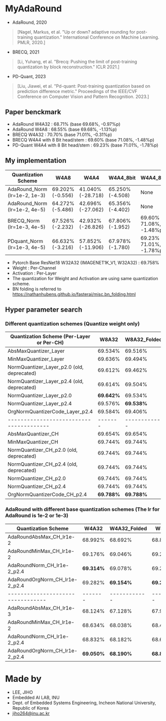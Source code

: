 # MyAdaRound
- AdaRound, 2020
> [Nagel, Markus, et al. "Up or down? adaptive rounding for post-training quantization." International Conference on Machine Learning. PMLR, 2020.]
- BRECQ, 2021
> [Li, Yuhang, et al. "Brecq: Pushing the limit of post-training quantization by block reconstruction." ICLR 2021.]
- PD-Quant, 2023
> [Liu, Jiawei, et al. "Pd-quant: Post-training quantization based on prediction difference metric." Proceedings of the IEEE/CVF Conference on Computer Vision and Pattern Recognition. 2023.]
    
## Paper benckmark
- AdaRound W4A32 : 68.71% (base 69.68%, -0.97%p)
- AdaRound W4A8 : 68.55% (base 69.68%, -1.13%p)
- BRECQ W4A32 : 70.70% (base 71.01%, -0.31%p)
- BRECQ W4A4 with 8 Bit head/stem : 69.60% (base 71.08%, -1.48%p)
- PD-Quant W4A4 with 8 Bit head/stem : 69.23% (base 71.01%, -1.78%p)

## My implementation
| Quantization Scheme           | W4A8             | W4A4              | W4A4_8bit        | W4A4_8bit_paper               |
| ----------------------------- | ---------------- | ----------------- | ---------------- | ----------------------------- |
| AdaRound_Norm (lr=1e-2, 1e-3) | 69.202% (-0.556) | 41.040% (-28.718) | 65.250% (-4.508) | None                          |
| AdaRound_Norm (lr=1e-2, 4e-5) | 64.272% (-5.486) | 42.696% (-27.062) | 65.356% (-4.402) | None                          |
| BRECQ_Norm    (lr=1e-3, 4e-5) | 67.526% (-2.232) | 42.932% (-26.826) | 67.806% (-1.952) | 69.60% (base 71.08%, -1.48%p) |
| PDquant_Norm  (lr=1e-3, 4e-5) | 66.632% (-3.216) | 57.852% (-11.906) | 67.978% (-1.780) | 69.23% (base 71.01%, -1.78%p) |


- Pytorch Base ResNet18 W32A32 (IMAGENET1K_V1, W32A32) : 69.758%
- Weight : Per-Channel
- Activation : Per-Layer
- The quantization for Weight and Activation are using same quantization scheme.
- BN folding is referred to https://nathanhubens.github.io/fasterai/misc.bn_folding.html

## Hyper parameter search
### Different quantization schemes (Quantize weight only)
| Quantization Scheme (Per-Layer or Per-CH)  | W8A32       | W8A32_Folded | W4A32       | W4A32_Folded |
| ------------------------------------------ | ----------- | ------------ | ----------- | ------------ |
| AbsMaxQuantizer_Layer                      | 69.534%     | 69.516%      | 0.762%      | 0.246%       |
| MinMaxQuantizer_Layer                      | 69.636%     | 69.494%      | 1.926%      | 0.284%       |
| NormQuantizer_Layer_p2.0 (old, deprecated) | 69.612%     | 69.462%      | 48.322%     | 24.248%      |
| NormQuantizer_Layer_p2.4 (old, deprecated) | 69.614%     | 69.504%      | **51.396%** | 21.970%      |
| NormQuantizer_Layer_p2.0                   | **69.642%** | 69.534%      | 41.198%     | 20.402%      |
| NormQuantizer_Layer_p2.4                   | 69.576%     | **69.538%**  | 43.800%     | 15.144%      |
| OrgNormQuantizerCode_Layer_p2.4            | 69.584%     | 69.406%      | 51.054%     | **27.032%**  |
| ---------------------------------------    | -------     | ------------ | -------     | ------------ |
| AbsMaxQuantizer_CH                         | 69.654%     | 69.654%      | 50.348%     | 51.232%      |
| MinMaxQuantizer_CH                         | 69.744%     | 69.744%      | 58.242%     | 58.236%      |
| NormQuantizer_CH_p2.0 (old, deprecated)    | 69.744%     | 69.744%      | 58.114%     | 58.296%      |
| NormQuantizer_CH_p2.4 (old, deprecated)    | 69.744%     | 69.744%      | 60.836%     | 59.864%      |
| NormQuantizer_CH_p2.0                      | 69.744%     | 69.744%      | 55.376%     | 57.444%      |
| NormQuantizer_CH_p2.4                      | 69.744%     | 69.744%      | **61.110%** | **60.980%**  |
| OrgNormQuantizerCode_CH_p2.4               | **69.788%** | **69.788%**  | 57.606%     | 57.606%      |

### AdaRound with different base quantization schemes (The lr for AdaRound is 1e-2 or 1e-3) 
| Quantization Scheme               | W4A32       | W4A32_Folded | W4A8        | W4A8_Folded |
| --------------------------------- | ----------- | ------------ | ----------- | ----------- |
| AdaRoundAbsMax_CH_lr1e-2          | 68.992%     | 68.692%      | 68.824%     | 68.544%     |
| AdaRoundMinMax_CH_lr1e-2          | 69.176%     | 69.046%      | 69.212%     | 68.994%     |
| AdaRoundNorm_CH_lr1e-2_p2.4       | **69.314%** | 69.078%      | 69.202%     | 68.974%     |
| AdaRoundOrgNorm_CH_lr1e-2_p2.4    | 69.282%     | **69.154%**  | **69.222%** | **69.076%** |
| --------------------------------- | -------     | ------------ | -------     | ----------- |
| AdaRoundAbsMax_CH_lr1e-3          | 68.124%     | 67.128%      | 67.976%     | 67.050%     |
| AdaRoundMinMax_CH_lr1e-2          | 68.634%     | 68.038%      | 68.438%     | 67.764%     |
| AdaRoundNorm_CH_lr1e-2_p2.4       | 68.832%     | 68.182%      | 68.610%     | 68.046%     |
| AdaRoundOrgNorm_CH_lr1e-2_p2.4    | **69.050%** | **68.190%**  | **68.878%** | **69.030%** |
 
# Made by
- LEE, JIHO
- Embedded AI LAB, INU 
- Dept. of Embedded Systems Engineering, Incheon National University, Republic of Korea
- jiho264@inu.ac.kr  